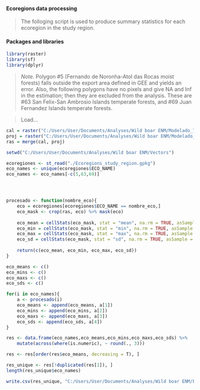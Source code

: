 #### Ecoregions data processing
> The folloging script is used to produce summary statistics for each ecoregion in the study region. 

#### Packages and libraries 

```r
library(raster)
library(sf)
library(dplyr)
```

>*Note.* Polygon #5 (Fernando de Noronha-Atol das Rocas moist forests) falls outside the export area defined in GEE and yields an error. Also, the following polygons have no pixels and give NA and Inf in the estimation; then they are excluded from the analysis. These are #63 San Felix-San Ambrosio Islands temperate forests, and #69 Juan Fernandez Islands temperate forests. 

> Load...


```r
cal = raster("C:/Users/User/Documents/Analyses/Wild boar ENM/Modelado_7/Final_models/cal_area_mean.tif")
proj = raster("C:/Users/User/Documents/Analyses/Wild boar ENM/Modelado_7/Final_models/proj_area_mean.tif")
ras = merge(cal, proj)

setwd("C:/Users/User/Documents/Analyses/Wild boar ENM/Vectors")

ecoregiones <- st_read("./Ecoregions_study_region.gpkg")
eco_names <- unique(ecoregiones$ECO_NAME)
eco_names <- eco_names[-c(5,63,69)]




procesado <- function(nombre_eco){
    eco = ecoregiones[ecoregiones$ECO_NAME == nombre_eco,]
    eco_mask <- crop(ras, eco) %>% mask(eco)
    
    eco_mean = cellStats(eco_mask, stat = "mean", na.rm = TRUE, asSample = TRUE)
    eco_min = cellStats(eco_mask, stat = "min", na.rm = TRUE, asSample = TRUE)
    eco_max = cellStats(eco_mask, stat = "max", na.rm = TRUE, asSample = TRUE)
    eco_sd = cellStats(eco_mask, stat = "sd", na.rm = TRUE, asSample = TRUE)
    
    return(c(eco_mean, eco_min, eco_max, eco_sd))
}

eco_means <- c()
eco_mins <- c()
eco_maxs <- c()
eco_sds <- c()

for(i in eco_names){
    a <- procesado(i)
    eco_means <- append(eco_means, a[1])
    eco_mins <- append(eco_mins, a[2])
    eco_maxs <- append(eco_maxs, a[3])
    eco_sds <- append(eco_sds, a[4])
}

res <- data.frame(eco_names,eco_means,eco_mins,eco_maxs,eco_sds) %>% 
    mutate(across(where(is.numeric), ~ round(., 3)))

res <- res[order(res$eco_means, decreasing = T), ]

res_unique <- res[!duplicated(res[1]), ]
length(res_unique$eco_names)

write.csv(res_unique, "C:/Users/User/Documents/Analyses/Wild boar ENM/Ecoregions/Summary_table.csv")
```


